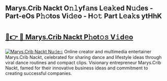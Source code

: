 ## Marys.Crib Nackt O𝚗𝚕yf𝚊ns L𝚎a𝚔ed N𝚞𝚍es - Part-eOs P𝚑𝚘tos Vi𝚍𝚎o - H𝚘𝚝 Part L𝚎a𝚔s ytHhK

# <h2><a href="http://kfdi7p.oniu.top/?m=Marys.Crib+Nackt">🔗👉 🔴 Marys.Crib Nackt P𝚑ot𝚘𝚜 V𝚒d𝚎o</a></h2>

[![Marys.Crib Nackt Nu𝚍e𝚜](https://i.imgur.com/0qMVB7G.gif)](http://kfdi7p.oniu.top/?m=Marys.Crib+Nackt)
Online creator and multimedia entertainer Marys.Crib Nackt, celebrated for sharing dance and lifestyle ideas through viral dance routines and compact clips. Visionary entrepreneur Marys.Crib Nackt, famed for their innovative business ideas and commitment to creating successful companies.  
